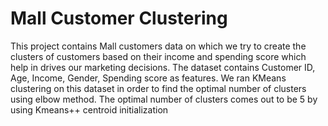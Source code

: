 # Mall Customer Clustering

This project contains Mall customers data on which we try to create the clusters of customers based on their income and spending score which help in drives our marketing decisions. The dataset contains Customer ID, Age, Income, Gender, Spending score as features. We ran KMeans clustering on this dataset in order to find the optimal number of clusters using elbow method. The optimal number of clusters comes out to be 5 by using Kmeans++ centroid initialization
